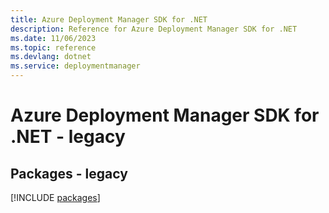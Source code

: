 ```yaml
---
title: Azure Deployment Manager SDK for .NET
description: Reference for Azure Deployment Manager SDK for .NET
ms.date: 11/06/2023
ms.topic: reference
ms.devlang: dotnet
ms.service: deploymentmanager
---
```

# Azure Deployment Manager SDK for .NET - legacy
## Packages - legacy
[!INCLUDE [packages](deployment-manager-index.md)]